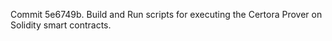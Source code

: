 Commit 5e6749b.                    Build and Run scripts for executing the Certora Prover on Solidity smart contracts.